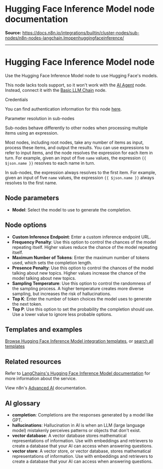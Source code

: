 # Hugging Face Inference Model node documentation

**Source:** https://docs.n8n.io/integrations/builtin/cluster-nodes/sub-nodes/n8n-nodes-langchain.lmopenhuggingfaceinference/

---

# Hugging Face Inference Model node

Use the Hugging Face Inference Model node to use Hugging Face's models.

This node lacks tools support, so it won't work with the [AI Agent](../../root-nodes/n8n-nodes-langchain.agent/) node. Instead, connect it with the [Basic LLM Chain](../../root-nodes/n8n-nodes-langchain.chainllm/) node.

Credentials

You can find authentication information for this node [here](../../../credentials/huggingface/).

Parameter resolution in sub-nodes

Sub-nodes behave differently to other nodes when processing multiple items using an expression.

Most nodes, including root nodes, take any number of items as input, process these items, and output the results. You can use expressions to refer to input items, and the node resolves the expression for each item in turn. For example, given an input of five `name` values, the expression `{{ $json.name }}` resolves to each name in turn.

In sub-nodes, the expression always resolves to the first item. For example, given an input of five `name` values, the expression `{{ $json.name }}` always resolves to the first name.

## Node parameters

- **Model**: Select the model to use to generate the completion.

## Node options

- **Custom Inference Endpoint**: Enter a custom inference endpoint URL.
- **Frequency Penalty**: Use this option to control the chances of the model repeating itself. Higher values reduce the chance of the model repeating itself.
- **Maximum Number of Tokens**: Enter the maximum number of tokens used, which sets the completion length.
- **Presence Penalty**: Use this option to control the chances of the model talking about new topics. Higher values increase the chance of the model talking about new topics.
- **Sampling Temperature**: Use this option to control the randomness of the sampling process. A higher temperature creates more diverse sampling, but increases the risk of hallucinations.
- **Top K**: Enter the number of token choices the model uses to generate the next token.
- **Top P**: Use this option to set the probability the completion should use. Use a lower value to ignore less probable options.

## Templates and examples

[Browse Hugging Face Inference Model integration templates](https://n8n.io/integrations/hugging-face-inference-model/), or [search all templates](https://n8n.io/workflows/)

## Related resources

Refer to [LangChains's Hugging Face Inference Model documentation](https://js.langchain.com/docs/integrations/llms/huggingface_inference/) for more information about the service.

View n8n's [Advanced AI](../../../../../advanced-ai/) documentation.

## AI glossary

- **completion**: Completions are the responses generated by a model like GPT.
- **hallucinations**: Hallucination in AI is when an LLM (large language model) mistakenly perceives patterns or objects that don't exist.
- **vector database**: A vector database stores mathematical representations of information. Use with embeddings and retrievers to create a database that your AI can access when answering questions.
- **vector store**: A vector store, or vector database, stores mathematical representations of information. Use with embeddings and retrievers to create a database that your AI can access when answering questions.
